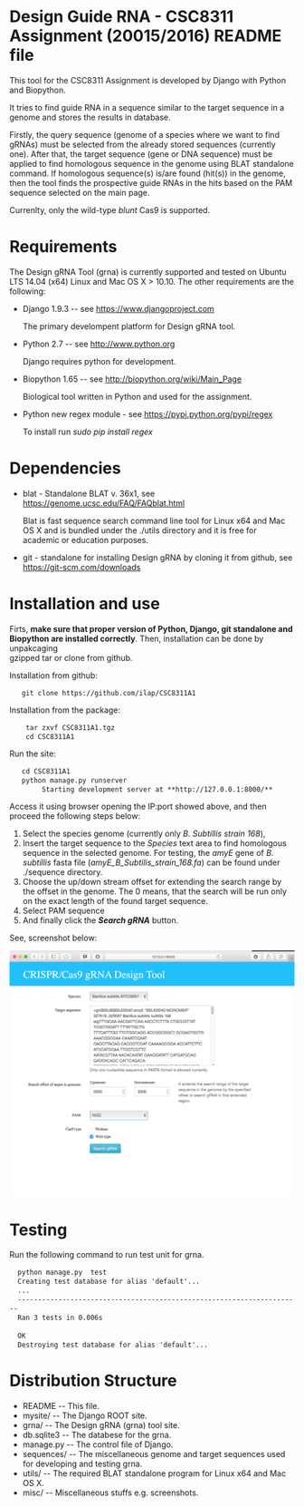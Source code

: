 Design Guide RNA - CSC8311 Assignment (20015/2016) README file
==============================================================

This tool for the CSC8311 Assignment is developed by Django with Python and 
Biopython. 

It tries to find guide RNA in a sequence similar to the target sequence in a 
genome and stores the results in database. 

Firstly, the query sequence (genome of a species where we want to find gRNAs) 
must be selected from the already stored sequences (currently one). 
After that, the target sequence (gene or DNA sequence) must be applied to find 
homologous sequence in the genome using BLAT standalone command. 
If homologous sequence(s) is/are found (hit(s)) in the genome, then the tool 
finds the prospective guide RNAs in the hits based on the PAM sequence 
selected on the main page. 

Currenlty, only the wild-type *blunt* Cas9 is supported.

Requirements
============

The Design gRNA Tool (grna) is currently supported and tested on Ubuntu LTS 
14.04 (x64) Linux and Mac OS X > 10.10. 
The other requirements are the following:
 
- Django 1.9.3 -- see https://www.djangoproject.com

  The primary develompent platform for Design gRNA tool.
  
- Python 2.7 -- see http://www.python.org

  Django requires python for development.
  
- Biopython 1.65 -- see http://biopython.org/wiki/Main_Page

  Biological tool written in Python and used for the assignment.

- Python new regex module - see https://pypi.python.org/pypi/regex

  To install run _sudo pip install regex_



Dependencies
============

- blat - Standalone BLAT v. 36x1, see https://genome.ucsc.edu/FAQ/FAQblat.html

  Blat is fast sequence search command line tool for Linux x64 and Mac OS X 
  and is bundled under the ./utils directory and it is free for academic or 
  education purposes.
  
- git - standalone for installing Design gRNA by cloning it from github, see 
https://git-scm.com/downloads

Installation and use
======================

Firts, **make sure that proper version of Python, Django, git standalone and 
Biopython are 
installed correctly**. Then, installation can be done by unpakcaging  
gzipped tar or clone from github.

Installation from github:
  
       git clone https://github.com/ilap/CSC8311A1


Installation from the package:
       
        tar zxvf CSC8311A1.tgz
        cd CSC8311A1

Run the site:

       cd CSC8311A1
       python manage.py runserver
            Starting development server at **http://127.0.0.1:8000/**
       
Access it using browser opening the IP:port showed above, and then proceed 
the following steps below:

1. Select the species genome (currently only _B. Subtillis strain 168_),
2. Insert the target sequence to the _Species_ text area to find homologous 
sequence in the selected genome. For testing, the *amyE* gene of *B. 
subtillis* fasta file (_amyE_B_Subtilis_strain_168.fa_) can be found under 
./sequence directory.
3. Choose the up/down stream offset for extending the search range by 
the offset in the genome. The 0 means, that the search will be run only on the 
exact length of the found target sequence.
4. Select PAM sequence
5. And finally click the **_Search gRNA_** button.

See, screenshot below:

![Screenshot](./misc/Screenshot.png?raw=true "Screnshot of Design gRNA Tool")

Testing
=======

Run the following command to run test unit for grna.

      python manage.py  test
      Creating test database for alias 'default'...
      ...
      ----------------------------------------------------------------------
      Ran 3 tests in 0.006s

      OK
      Destroying test database for alias 'default'...

Distribution Structure
======================

- README       -- This file.
- mysite/      -- The Django ROOT site.
- grna/        -- The Design gRNA (grna) tool site.
- db.sqlite3   -- The databese for the grna.
- manage.py    -- The control file of Django.
- sequences/   -- The miscellaneous genome and target sequences used for 
  developing and testing grna.
- utils/       -- The required BLAT standalone program for Linux x64 and Mac 
OS X.
- misc/        -- Miscellaneous stuffs e.g. screenshots.
